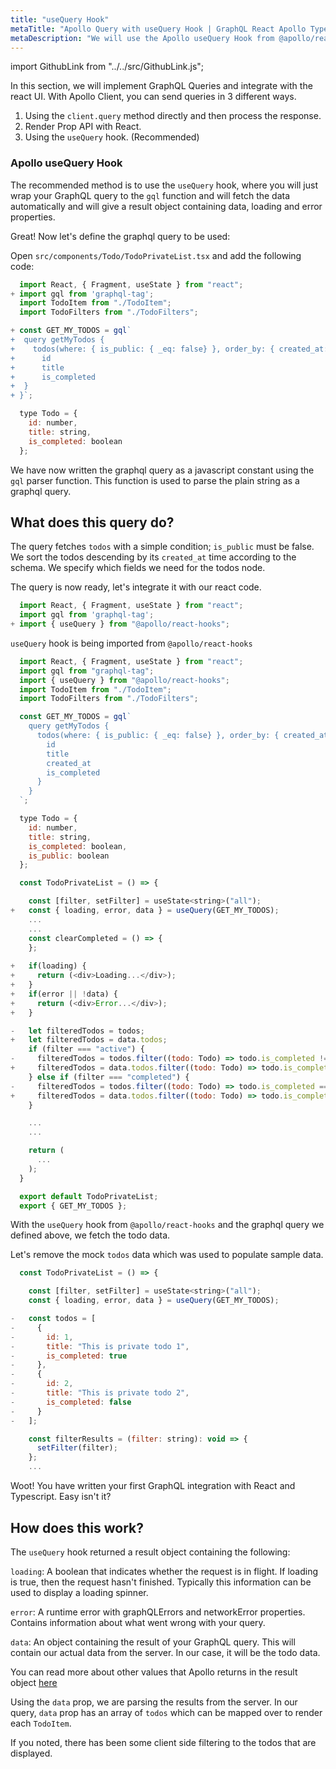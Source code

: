 ```yaml
---
title: "useQuery Hook"
metaTitle: "Apollo Query with useQuery Hook | GraphQL React Apollo Typescript Tutorial"
metaDescription: "We will use the Apollo useQuery Hook from @apollo/react-hooks. This hook is used to fetch data and return data, loading and error"
---
```


import GithubLink from "../../src/GithubLink.js";

In this section, we will implement GraphQL Queries and integrate with the react UI.
With Apollo Client, you can send queries in 3 different ways.

1. Using the `client.query` method directly and then process the response.
2. Render Prop API with React.
3. Using the `useQuery` hook. (Recommended)

### Apollo useQuery Hook
The recommended method is to use the `useQuery` hook, where you will just wrap your GraphQL query to the `gql` function and will fetch the data automatically and will give a result object containing data, loading and error properties.

Great! Now let's define the graphql query to be used:

Open `src/components/Todo/TodoPrivateList.tsx` and add the following code:

<GithubLink link="https://github.com/hasura/graphql-engine/blob/master/community/learn/graphql-tutorials/tutorials/typescript-react-apollo/app-final/src/components/Todo/TodoPrivateList.tsx" text="src/components/Todo/TodoPrivateList.tsx" />

```javascript
  import React, { Fragment, useState } from "react";
+ import gql from 'graphql-tag';
  import TodoItem from "./TodoItem";
  import TodoFilters from "./TodoFilters";

+ const GET_MY_TODOS = gql`
+  query getMyTodos {
+    todos(where: { is_public: { _eq: false} }, order_by: { created_at: desc }) {
+      id
+      title
+      is_completed
+  }
+ }`;

  type Todo = {
    id: number,
    title: string,
    is_completed: boolean
  };

```

We have now written the graphql query as a javascript constant using the `gql` parser function. This function is used to parse the plain string as a graphql query.

What does this query do? 
------------------------
The query fetches `todos` with a simple condition; `is_public` must be false. We sort the todos descending by its `created_at` time according to the schema. We specify which fields we need for the todos node.

The query is now ready, let's integrate it with our react code.

```javascript
  import React, { Fragment, useState } from "react";
  import gql from 'graphql-tag';
+ import { useQuery } from "@apollo/react-hooks";

```

`useQuery` hook is being imported from `@apollo/react-hooks`

```javascript
  import React, { Fragment, useState } from "react";
  import gql from "graphql-tag";
  import { useQuery } from "@apollo/react-hooks";
  import TodoItem from "./TodoItem";
  import TodoFilters from "./TodoFilters";

  const GET_MY_TODOS = gql`
    query getMyTodos {
      todos(where: { is_public: { _eq: false} }, order_by: { created_at: desc }) {
        id
        title
        created_at
        is_completed
      }
    }
  `;

  type Todo = {
    id: number,
    title: string,
    is_completed: boolean,
    is_public: boolean
  };

  const TodoPrivateList = () => {

    const [filter, setFilter] = useState<string>("all");
+   const { loading, error, data } = useQuery(GET_MY_TODOS);
    ...
    ...
    const clearCompleted = () => {
    };
    
+   if(loading) {
+     return (<div>Loading...</div>);
+   }
+   if(error || !data) {
+     return (<div>Error...</div>);
+   }

-   let filteredTodos = todos;
+   let filteredTodos = data.todos;
    if (filter === "active") {
-     filteredTodos = todos.filter((todo: Todo) => todo.is_completed !== true);
+     filteredTodos = data.todos.filter((todo: Todo) => todo.is_completed !== true);
    } else if (filter === "completed") {
-     filteredTodos = todos.filter((todo: Todo) => todo.is_completed === true);
+     filteredTodos = data.todos.filter((todo: Todo) => todo.is_completed === true);
    }

    ...
    ...

    return (
      ...
    );
  }

  export default TodoPrivateList;
  export { GET_MY_TODOS };

```

With the `useQuery` hook from `@apollo/react-hooks` and the graphql query we defined above, we fetch the todo data.

Let's remove the mock `todos` data which was used to populate sample data.

```javascript
  const TodoPrivateList = () => {

    const [filter, setFilter] = useState<string>("all");
    const { loading, error, data } = useQuery(GET_MY_TODOS);

-   const todos = [
-     {
-       id: 1,
-       title: "This is private todo 1",
-       is_completed: true
-     },
-     {
-       id: 2,
-       title: "This is private todo 2",
-       is_completed: false
-     }
-   ];

    const filterResults = (filter: string): void => {
      setFilter(filter);
    };
    ...

```

Woot! You have written your first GraphQL integration with React and Typescript. Easy isn't it?

How does this work?
-------------------

The `useQuery` hook returned a result object containing the following:

`loading`: A boolean that indicates whether the request is in flight. If loading is true, then the request hasn't finished. Typically this information can be used to display a loading spinner.

`error`: A runtime error with graphQLErrors and networkError properties. Contains information about what went wrong with your query.

`data`: An object containing the result of your GraphQL query. This will contain our actual data from the server. In our case, it will be the todo data.

You can read more about other values that Apollo returns in the result object [here](https://www.apollographql.com/docs/react/essentials/queries/#result)

Using the `data` prop, we are parsing the results from the server. In our query, `data` prop has an array of `todos` which can be mapped over to render each `TodoItem`.

If you noted, there has been some client side filtering to the todos that are displayed.
